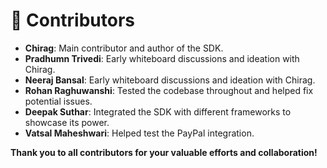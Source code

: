 # 👥 Contributors

- **Chirag**: Main contributor and author of the SDK.
- **Pradhumn Trivedi**: Early whiteboard discussions and ideation with Chirag.
- **Neeraj Bansal**: Early whiteboard discussions and ideation with Chirag.
- **Rohan Raghuwanshi**: Tested the codebase throughout and helped fix potential issues.
- **Deepak Suthar**: Integrated the SDK with different frameworks to showcase its power.
- **Vatsal Maheshwari**: Helped test the PayPal integration.

**Thank you to all contributors for your valuable efforts and collaboration!** 
